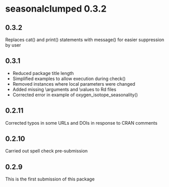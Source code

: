 # seasonalclumped 0.3.2

## 0.3.2
Replaces cat() and print() statements with message() for easier suppression by
user

## 0.3.1
* Reduced package title length
* Simplified examples to allow execution during check()
* Removed instances where local parameters were changed
* Added missing \arguments and \values to Rd files
* Corrected error in example of oxygen_isotope_seasonality()

## 0.2.11
Corrected typos in some URLs and DOIs in response to CRAN comments

## 0.2.10
Carried out spell check pre-submission

## 0.2.9
This is the first submission of this package